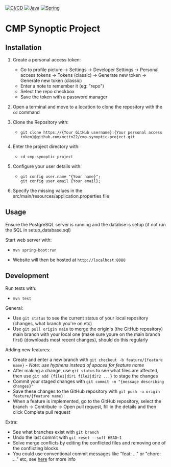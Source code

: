[![CI/CD](https://github.com/mcttn22/cmp-synoptic-project/actions/workflows/main.yml/badge.svg)](https://github.com/mcttn22/cmp-synoptic-project/actions/workflows/main.yml)
[![Java](https://img.shields.io/badge/java-%23ED8B00.svg?style=for-the-badge&logo=openjdk&logoColor=white)](https://www.java.com/en/)
[![Spring](https://img.shields.io/badge/spring-%236DB33F.svg?style=for-the-badge&logo=spring&logoColor=white)](https://spring.io/)

# CMP Synoptic Project

## Installation

1. Create a personal access token:

    - Go to profile picture -> Settings -> Developer Settings -> Personal access tokens -> Tokens (classic) -> Generate new token -> Generate new token (classic)
    - Enter a note to remember it (eg: "repo")
    - Select the repo checkbox
    - Save the token with a password manager

2. Open a terminal and move to a location to clone the repository with the ```cd``` command

3. Clone the Repository with:

    - ```
      git clone https://{Your GitHub username}:{Your personal access token}@github.com/mcttn22/cmp-synoptic-project.git
      ```

4. Enter the project directory with:

    - ```
      cd cmp-synoptic-project
      ```

5. Configure your user details with:

    - ```
      git config user.name "{Your name}";
      git config user.email {Your email};
      ```

6. Specify the missing values in the src/main/resources/application.properties file

## Usage

Ensure the PostgreSQL server is running and the databse is setup (if not run the SQL in setup_database.sql)

Start web server with:
- ```
  mvn spring-boot:run
  ```
- Website will then be hosted at ```http://localhost:8080```

## Development

Run tests with:
- ```
  mvn test
  ```

General:
- Use ```git status``` to see the current status of your local repository (changes, what branch you're on etc)
- Use ```git pull origin main``` to merge the origin's (the GitHub repository) main branch with your local one (make sure youre on the main branch first) (downloads most recent changes), should do this regularly

Adding new features:
- Create and enter a new branch with ```git checkout -b feature/{feature name}``` *- Note: use hyphens instead of spaces for feature name*
- After making a change, use ```git status``` to see what files are affected, then use ```git add {file1|dir1 file2|dir2 ...}``` to stage the changes
- Commit your staged changes with ```git commit -m "{message describing changes}"```
- Save these changes to the GitHub repository with ```git push -u origin feature/{feature name}```
- When a feature is implemented, go to the GitHub repository, select the branch -> Contribute -> Open pull request, fill in the details and then click Complete pull request

Extra:
- See what branches exist with ```git branch```
- Undo the last commit with ```git reset --soft HEAD~1```
- Solve merge conflicts by editing the conflicted files and removing one of the conflicting blocks
- You could use conventional commit messages like "feat: ..." or "chore: ..." etc, see [here](https://www.conventionalcommits.org/en/v1.0.0/) for more info

